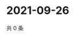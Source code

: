# 2021-09-26

共 0 条

<!-- BEGIN WEIBO -->
<!-- 最后更新时间 Sun Sep 26 2021 17:07:32 GMT+0800 (China Standard Time) -->

<!-- END WEIBO -->
